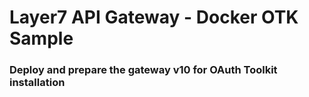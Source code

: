 # Layer7 API Gateway - Docker OTK Sample


### Deploy and prepare the gateway v10 for OAuth Toolkit installation
